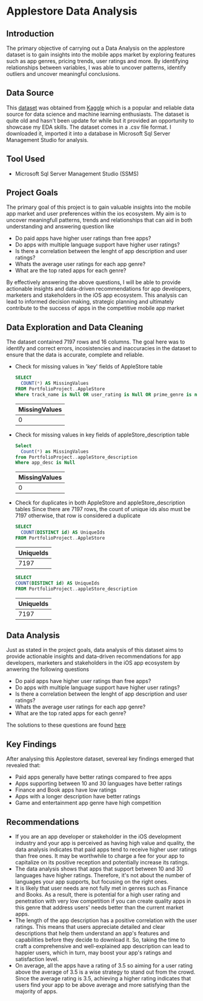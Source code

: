# Applestore Data Analysis

## Introduction
The primary objective of carrying out a Data Analysis on the applestore dataset is to gain insights into the mobile apps market by exploring features such as app genres, pricing trends, user ratings and more.
By identifying relationships between variables, I was able to uncover patterns, identify outliers and uncover meaningful conclusions. 

## Data Source
This [dataset](https://www.kaggle.com/datasets/ramamet4/app-store-apple-data-set-10k-apps) was obtained from [Kaggle](https://www.kaggle.com) which is a popular and reliable data source for data science and machine learning enthusiasts. The dataset is quite old and hasn't been update for while but it provided an opportunity to showcase my EDA skills. The dataset comes in a .csv file format. I downloaded it, imported it into a database in Microsoft Sql Server Management Studio for analysis.

## Tool Used 
* Microsoft Sql Server Management Studio (SSMS)

## Project Goals
The primary goal of this project is to gain valuable insights into the mobile app market and user preferences within the ios ecosystem.
My aim is to uncover meaningfull patterns, trends and relationships that can aid in both understanding and answering question like
* Do paid apps have higher user ratings than free apps?
* Do apps with multiple language support have higher user ratings?
* Is there a correlation between the lenght of app description and user ratings?
* Whats the average user ratings for each app genre?
* What are the top rated apps for each genre?

By effectively answering the above questions, I will be able to provide actionable insights and data-driven recommendations for app developers, marketers and stakeholders in the iOS app ecosystem. This analysis can lead to informed decision making, strategic planning and ultimately contribute to the success of apps in the competitive mobile app market

## Data Exploration and Data Cleaning
The dataset contained 7197 rows and 16 columns. The goal here was to identify and correct errors, incosistencies and inaccuracies in the dataset to ensure that the data is accurate, complete and reliable. 
* Check for missing values in 'key' fields of AppleStore table
  ```sql
  SELECT 
    COUNT(*) AS MissingValues 
  FROM PortfolioProject..AppleStore
  Where track_name is Null OR user_rating is Null OR prime_genre is null
  ```

    | MissingValues |
  |-------------------|
  | 0             |
  
* Check for missing values in key fields of appleStore_description table
  ```sql
  Select
    Count(*) as MissingValues 
  from PortfolioProject..appleStore_description 
  Where app_desc is Null

  ```

  | MissingValues |
  |-------------------|
  | 0             |


* Check for duplicates in both AppleStore and appleStore_description tables
  Since there are 7197 rows, the count of unique ids also must be 7197 otherwise, that row is considered a duplicate
  ```sql
  SELECT 
  	COUNT(DISTINCT id) AS UniqueIds
  FROM PortfolioProject..AppleStore
  ```

  | UniqueIds |
  |-------------|
  | 7197 |

    ```sql
  SELECT 
  	COUNT(DISTINCT id) AS UniqueIds
  FROM PortfolioProject..appleStore_description
  ```

  | UniqueIds |
  |-------------|
  | 7197 |

## Data Analysis
Just as stated in the project goals, data analysis of this dataset aims to provide actionable insights and data-driven recommendations for app developers, marketers and stakeholders in the iOS app ecosystem by anwering the following questions
* Do paid apps have higher user ratings than free apps?
* Do apps with multiple language support have higher user ratings?
* Is there a correlation between the lenght of app description and user ratings?
* Whats the average user ratings for each app genre?
* What are the top rated apps for each genre?

The solutions to these questions are found [here](https://github.com/shedrachIkenna/Data-Analysis-Projects/blob/master/Applestore_Data_Analysis_Project/applestore.md)

## Key Findings
After analysing this Applestore dataset, severeal key findings emerged that revealed that: 
* Paid apps generally have better ratings compared to free apps
* Apps supporting between 10 and 30 languages have better ratings
* Finance and Book apps have low ratings
* Apps with a longer description have better ratings
* Game and entertainment app genre have high competition

## Recommendations 
* If you are an app developer or stakeholder in the iOS development industry and your app is perceived as having high value and quality, the data analysis indicates that paid apps tend to receive higher user ratings than free ones. It may be worthwhile to charge a fee for your app to capitalize on its positive reception and potentially increase its ratings.
* The data analysis shows that apps that support between 10 and 30 languages have higher ratings. Therefore, it's not about the number of languages your app supports, but focusing on the right ones.
* It is likely that user needs are not fully met in genres such as Finance and Books. As a result, there is potential for a high user rating and penetration with very low competition if you can create quality apps in this genre that address users' needs better than the current market apps.
* The length of the app description has a positive correlation with the user ratings. This means that users appreciate detailed and clear descriptions that help them understand an app's features and capabilities before they decide to download it. So, taking the time to craft a comprehensive and well-explained app description can lead to happier users, which in turn, may boost your app's ratings and satisfaction level.
* On average, all the apps have a rating of 3.5 so aiming for a user rating above the average of 3.5 is a wise strategy to stand out from the crowd. Since the average rating is 3.5, achieving a higher rating indicates that users find your app to be above average and more satisfying than the majority of apps.
